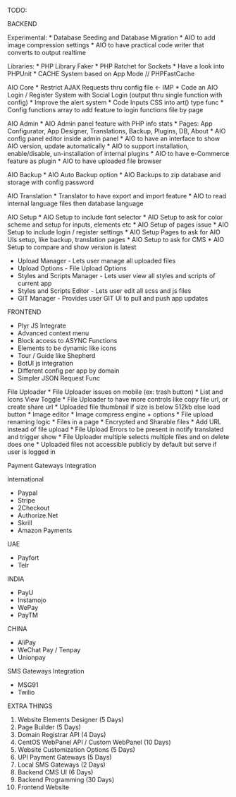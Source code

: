 TODO:

BACKEND

Experimental:
    * Database Seeding and Database Migration
    * AIO to add image compression settings
    * AIO to have practical code writer that converts to output realtime

Libraries:
    * PHP Library Faker
    * PHP Ratchet for Sockets
    * Have a look into PHPUnit
    * CACHE System based on App Mode // PHPFastCache

AIO Core
    * Restrict AJAX Requests thru config file <- IMP
    * Code an AIO Login / Register System with Social Login (output thru single function with config)
    * Improve the alert system
    * Code Inputs CSS into art() type func
    * Config functions array to add feature to login functions file by page

AIO Admin
    * AIO Admin panel feature with PHP info stats
    * Pages: App Configurator, App Designer, Translations, Backup, Plugins, DB, About
    * AIO config panel editor inside admin panel
    * AIO to have an interface to show AIO version, update automatically
    * AIO to support installation, enable/disable, un-installation of internal plugins
    * AIO to have e-Commerce feature as plugin
    * AIO to have uploaded file browser

AIO Backup
    * AIO Auto Backup option
    * AIO Backups to zip database and storage with config password

AIO Translation
    * Translator to have export and import feature
    * AIO to read internal language files then database language

AIO Setup
    * AIO Setup to include font selector
    * AIO Setup to ask for color scheme and setup for inputs, elements etc
    * AIO Setup of pages issue
    * AIO Setup to include login / register settings
    * AIO Setup Pages to ask for AIO UIs setup, like backup, translation pages
    * AIO Setup to ask for CMS
    * AIO Setup to compare and show version is latest

* Upload Manager - Lets user manage all uploaded files
* Upload Options - File Upload Options
* Styles and Scripts Manager - Lets user view all styles and scripts of current app
* Styles and Scripts Editor - Lets user edit all scss and js files 
* GIT Manager - Provides user GIT UI to pull and push app updates

FRONTEND

* Plyr JS Integrate
* Advanced context menu
* Block access to ASYNC Functions
* Elements to be dynamic like icons
* Tour / Guide like Shepherd
* BotUI js integration
* Different config per app by domain
* Simpler JSON Request Func

File Uploader
    * File Uploader issues on mobile (ex: trash button)
    * List and Icons View Toggle
    * File Uploader to have more controls like copy file url, or create share url
    * Uploaded file thumbnail if size is below 512kb else load button
    * Image editor
    * Image compress engine + options
    * File upload renaming logic
    * Files in a page
    * Encrypted and Sharable files
    * Add URL instead of file upload
    * File Upload Errors to be present in notify translated and trigger show
    * File Uploader multiple selects multiple files and on delete does one
    * Uploaded files not accessible publicly by default but serve if user is logged in

Payment Gateways Integration

International

* Paypal
* Stripe
* 2Checkout
* Authorize.Net
* Skrill
* Amazon Payments

UAE

* Payfort
* Telr

INDIA

* PayU
* Instamojo
* WePay
* PayTM

CHINA

* AliPay
* WeChat Pay / Tenpay
* Unionpay

SMS Gateways Integration

* MSG91
* Twilio

EXTRA THINGS

1. Website Elements Designer (5 Days)
2. Page Builder (5 Days)
3. Domain Registrar API (4 Days)
4. CentOS WebPanel API / Custom WebPanel (10 Days)
5. Website Customization Options (5 Days)
6. UPI Payment Gateways (5 Days)
7. Local SMS Gateways (2 Days)
8. Backend CMS UI (6 Days)
9. Backend Programming (30 Days)
10. Frontend Website